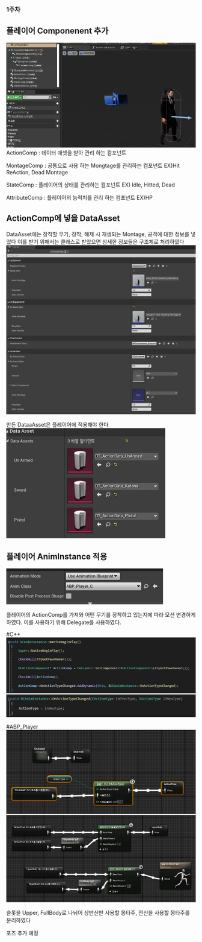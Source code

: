 ### 1주차
## 플레이어 Componenent 추가
![File](file.png)
ActionComp : 데이터 애셋을 받아 관리 하는 컴포넌트

MontageComp : 공통으로 사용 하는 Mongtage를 관리하는 컴포넌트 EX)Hit ReAction, Dead Montage

StateComp : 플레이어의 상태를 관리하는 컴포넌트 EX) Idle, Hitted, Dead

AttributeComp : 플레이어의 능력치를 관리 하는 컴포넌트 EX)HP

## ActionComp에 넣을 DataAsset
DataAsset에는 장착할 무기, 장착, 해제 시 재생되는 Montage, 공격에 대한 정보를 넣었다
이를 받기 위해서는 클래스로 받았으면 상세한 정보들은 구조체로 처리하였다
![Data Asset](DataAsset.png)

만든 DataaAsset은 플레이어에 적용해야 한다
![Action Comp Data Asset](ActionComp_DataAsset.png)




## 플레이어 AnimInstance 적용
![Anim Instatnce](AnimInstatnce.png)

플레이어의 ActionComp를 가져와 어떤 무기를 장착하고 있는지에 따라 모션 변경하게 하였다.
이를 사용하기 위해 Delegate를 사용하였다.

#C++
![Anim Instatnce Native Begin Play](AnimInstatnce_NativeBeginPlay.png)
![Anim Instatnce On Action Type](AnimInstatnce_OnActionType.png)

#ABP_Player
![A B P Player](ABPPlayer.png)
![A B P Player Action Pose](ABPPlayer_ActionPose.png)

슬롯을 Upper, FullBody로 나뉘어 상반신만 사용할 몽타주, 전신을 사용할 몽타주를 분리하였다

포즈 추가 예정



